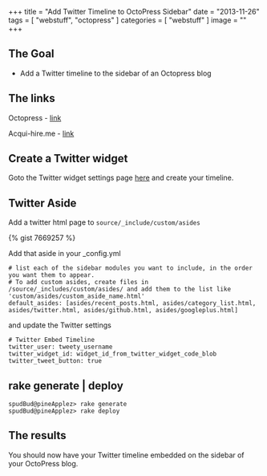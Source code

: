 +++
title = "Add Twitter Timeline to OctoPress Sidebar"
date = "2013-11-26"
tags = [ "webstuff", "octopress" ]
categories = [ "webstuff" ]
image = ""
+++

## The Goal
- Add a Twitter timeline to the sidebar of an Octopress blog



## The links

Octopress - [link](http://octopress.org/)

Acqui-hire.me - [link](http://acqui-hire.me/blog/2012/11/07/octopress-and-twitter-timelines/)

## Create a Twitter widget

Goto the Twitter widget settings page [here](https://twitter.com/settings/widgets) and create your timeline.

## Twitter Aside

Add a twitter html page to `source/_include/custom/asides`

{% gist 7669257 %}

Add that aside in your _config.yml

~~~
# list each of the sidebar modules you want to include, in the order you want them to appear.
# To add custom asides, create files in /source/_includes/custom/asides/ and add them to the list like 'custom/asides/custom_aside_name.html'
default_asides: [asides/recent_posts.html, asides/category_list.html, asides/twitter.html, asides/github.html, asides/googleplus.html]
~~~

and update the Twitter settings

~~~
# Twitter Embed Timeline
twitter_user: tweety_username
twitter_widget_id: widget_id_from_twitter_widget_code_blob
twitter_tweet_button: true
~~~

## rake generate | deploy

~~~
spudBud@pineApplez> rake generate
spudBud@pineApplez> rake deploy
~~~

## The results
You should now have your Twitter timeline embedded on the sidebar of your OctoPress blog.
